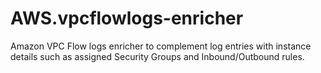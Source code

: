 # AWS.vpcflowlogs-enricher
Amazon VPC Flow logs enricher to complement log entries with instance details such as assigned Security Groups and Inbound/Outbound rules.
